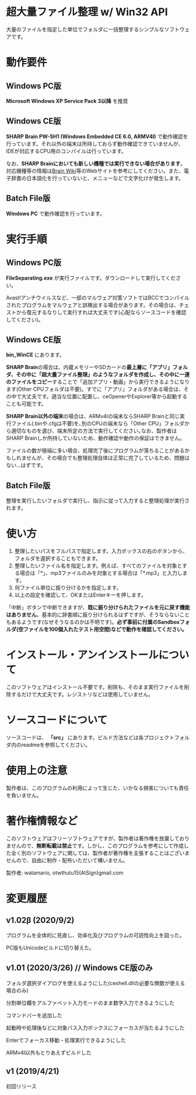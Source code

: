 # 超大量ファイル整理 w/ Win32 API
大量のファイルを指定した単位でフォルダに一括整理するシンプルなソフトウェアです。

# 動作要件
## Windows PC版
**Microsoft Windows XP Service Pack 3以降** を推奨

## Windows CE版
**SHARP Brain PW-SH1 (Windows Embedded CE 6.0, ARMV4I)** で動作確認を行っています。それ以外の端末は所持しておらず動作確認できていませんが、IDEが対応するCPU用のコンパイルは行っています。

なお、**SHARP Brainにおいても新しい機種では実行できない場合があります**。対応機種等の情報は[Brain Wiki](https://brain.fandom.com/ja)等のWebサイトを参考にしてください。また、電子辞書の日本語化を行っていないと、メニューなどで文字化けが発生します。

## Batch File版
**Windows PC** で動作確認を行っています。

# 実行手順
## Windows PC版
**FileSeparating.exe** が実行ファイルです。ダウンロードして実行してください。

Avast!アンチウイルスなど、一部のマルウェア対策ソフトではBCCでコンパイルされたプログラムをマルウェアと誤検出する場合があります。その場合は、チェストから復元するなりして実行すれば大丈夫です(心配ならソースコードを確認してください)。

## Windows CE版
**bin_WinCE** にあります。

**SHARP Brain**の場合は、内蔵メモリーやSDカードの**最上層に「アプリ」フォルダ、その中に「超大量ファイル整理」のようなフォルダを作成し、その中に一連のファイルをコピー**することで「追加アプリ・動画」から実行できるようになります(Other CPUフォルダは不要)。すでに「アプリ」フォルダがある場合は、その中で大丈夫です。適当な位置に配置し、ceOpenerやExplorer等から起動することも可能です。

**SHARP Brain以外の端末**の場合は、ARMv4Iの端末ならSHARP Brainと同じ実行ファイル(.binや.cfgは不要)を､別のCPUの端末なら「Other CPU」フォルダから適切なものを選び、端末所定の方法で実行してください｡なお、製作者はSHARP Brainしか所持していないため、動作確認や動作の保証はできません。

ファイルの数が極端に多い場合、処理完了後にプログラムが落ちることがあるかもしれませんが、その場合でも整理処理自体は正常に完了しているため、問題はない...はずです。

## Batch File版
整理を実行したいフォルダで実行し、指示に従って入力すると整理処理が実行されます。

# 使い方
1. 整理したいパスをフルパスで指定します。入力ボックスの右のボタンから、フォルダを選択することもできます。
1. 整理したいファイル名を指定します。例えば、すべてのファイルを対象とする場合は「\*」、mp3ファイルのみを対象とする場合は「\*.mp3」と入力します。
1. 何ファイル単位に振り分けるかを指定します。
1. 以上の設定を確認して、OKまたはEnterキーを押します。

「中断」ボタンで中断できますが、**既に振り分けられたファイルを元に戻す機能はありません**。基本的に辞書順に振り分けられるはずですが、そうならないこともあるようです(なぜそうなるのかは不明です)。**必ず事前に付属のSandboxフォルダ(空ファイルを100個入れたテスト用空間)などで動作を確認してください。**

# インストール・アンインストールについて
このソフトウェアはインストール不要です。削除も、そのまま実行ファイルを削除するだけで大丈夫です。レジストリなどは使用していません。

# ソースコードについて
ソースコードは、 **「src」** にあります。ビルド方法などは各プロジェクトフォルダ内のreadmeを参照してください。

# 使用上の注意
製作者は、このプログラムの利用によって生じた、いかなる損害についても責任を負いません。

# 著作権情報など
このソフトウェアはフリーソフトウェアですが、製作者は著作権を放棄しておりませんので、**無断転載は禁止**です。しかし、このプログラムを参考にして作成した全く別のソフトウェアに関しては、製作者が著作権を主張することはございませんので、自由に制作・配布いただいて構いません。

製作者: watamario, otwthutu15(AtSign)gmail.com

# 変更履歴
## v1.02β (2020/9/2)
プログラムを全体的に見直し、効率化及びプログラムの可読性向上を図った。

PC版もUnicodeビルドに切り替えた。

## v1.01 (2020/3/26) // Windows CE版のみ
フォルダ選択ダイアログを使えるようにした(ceshell.dllの必要な関数が使える場合のみ)

分割単位欄をアルファベット入力モードのまま数字入力できるようにした

コマンドバーを追加した

起動時や処理後などに対象パス入力ボックスにフォーカスが当たるようにした

Enterでフォーカス移動・処理実行できるようにした

ARMv4I以外もとりあえずビルドした

## v1 (2019/4/21)
初回リリース